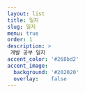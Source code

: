 ```yaml
---
layout: list
title: 일지
slug: 일지
menu: true
order: 1
description: >
 개발 공부 일지
accent_color: '#268bd2'
accent_image:
  background: '#202020'
  overlay:    false
---
```

